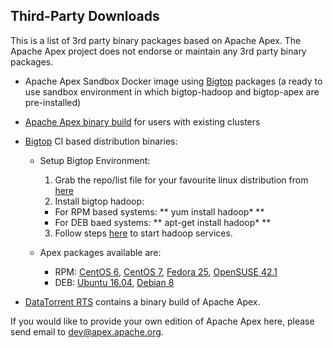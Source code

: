 ## Third-Party Downloads

This is a list of 3rd party binary packages based on Apache Apex. The Apache Apex project does not endorse or maintain any 3rd party binary packages.

- Apache Apex Sandbox Docker image using [Bigtop](http://bigtop.apache.org/) packages (a ready to use sandbox environment in which bigtop-hadoop and bigtop-apex are pre-installed)

- [Apache Apex binary build](https://github.com/atrato/apex-cli-package/releases/) for users with existing clusters

- [Bigtop](http://bigtop.apache.org/) CI based distribution binaries:
  - Setup Bigtop Environment:
    1. Grab the repo/list file for your favourite linux distribution from [here](http://www.apache.org/dist/bigtop/bigtop-1.1.0/repos/)
    2. Install bigtop hadoop:
      - For RPM based systems: ** yum install hadoop\* **
      - For DEB baed systems: ** apt-get install hadoop\* **
    3. Follow steps [here](https://cwiki.apache.org/confluence/display/BIGTOP/How+to+install+Hadoop+distribution+from+Bigtop+0.5.0#HowtoinstallHadoopdistributionfromBigtop0.5.0-RunningHadoop) to start hadoop services.

  - Apex packages available are:
    - RPM: [CentOS 6](https://ci.bigtop.apache.org/job/Bigtop-trunk-packages/COMPONENTS=apex,OS=centos-6/lastSuccessfulBuild/artifact/output/apex/apex-3.5.0-1.el6.src.rpm), [CentOS 7](https://ci.bigtop.apache.org/job/Bigtop-trunk-packages/COMPONENTS=apex,OS=centos-7/lastSuccessfulBuild/artifact/output/apex/apex-3.5.0-1.el7.centos.src.rpm), [Fedora 25](https://ci.bigtop.apache.org/job/Bigtop-trunk-packages/COMPONENTS=apex,OS=fedora-25/lastSuccessfulBuild/artifact/output/apex/apex-3.5.0-1.fc25.src.rpm), [OpenSUSE 42.1](https://ci.bigtop.apache.org/job/Bigtop-trunk-packages/COMPONENTS=apex,OS=opensuse-42.1/lastSuccessfulBuild/artifact/output/apex/apex-3.5.0-1.src.rpm) 
    - DEB: [Ubuntu 16.04](https://ci.bigtop.apache.org/job/Bigtop-trunk-packages/COMPONENTS=apex,OS=ubuntu-16.04/lastSuccessfulBuild/artifact/output/apex/apex_3.5.0-1_all.deb), [Debian 8](https://ci.bigtop.apache.org/job/Bigtop-trunk-packages/COMPONENTS=apex,OS=debian-8/lastSuccessfulBuild/artifact/output/apex/apex_3.5.0-1_all.deb)


- <a href="https://www.datatorrent.com/download/" rel="nofollow">DataTorrent RTS</a> contains a binary build of Apache Apex.

If you would like to provide your own edition of Apache Apex here, please send email to [dev@apex.apache.org](mailto:dev@apex.apache.org).
